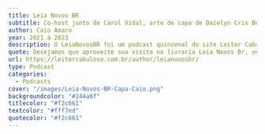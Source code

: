 ```yaml
---
title: Leia Novos BR
subtitle: Co-host junto de Carol Vidal, arte de capa de Daielyn Cris Bertelli e com edição de Senhor Basso.
author: Caio Amaro
year: 2021 à 2023
description: O LeiaNovosBR foi um podcast quinzenal do site Leitor Cabuloso, no qual dois funcionários de uma livraria mágica muito bagunçada resolveram entrevistar autores nacionais de livros e hqs para ajudar no trabalho de arrumação e, de quebra, contribuir para a divulgação da literatura brasileira! Foram 39 entrevistas e centenas de obras divulgadas!
quote: Desejamos que aproveite sua visita na livraria Leia Novos Br, onde a literatura nacional é a protagonista de todas as estantes.
url: https://leitorcabuloso.com.br/author/leianovosbr/
type: Podcast
categories:
  - Podcasts
cover: "/images/Leia-Novos-BR-Capa-Caio.png"
backgroundcolor: "#244a6f"
titlecolor: "#f2c661"
textcolor: "#fff7ed"
quotecolor: "#f2c661"
---
```



